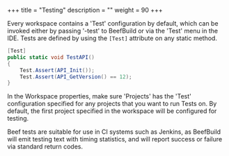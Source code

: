 +++
title = "Testing"
description = ""
weight = 90
+++

Every workspace contains a 'Test' configuration by default, which can be invoked either by passing '-test' to BeefBuild or via the 'Test' menu in the IDE. Tests are defined by using the `[Test]` attribute on any static method.

```C#
[Test]
public static void TestAPI()
{
	Test.Assert(API_Init());
	Test.Assert(API_GetVersion() == 12);
}
```

In the Workspace properties, make sure 'Projects' has the 'Test' configuration specified for any projects that you want to run Tests on. By default, the first project specified in the workspace will be configured for testing.

Beef tests are suitable for use in CI systems such as Jenkins, as BeefBuild will emit testing text with timing statistics, and will report success or failure via standard return codes.